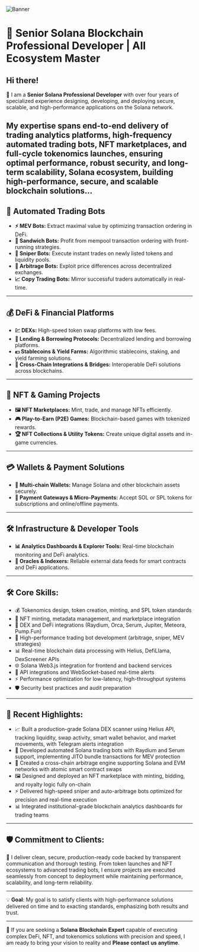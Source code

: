 ![Banner](https://github.com/sol-rust-dev/sol-rust/blob/main/banner.png?raw=true)

# 🚀 Senior Solana Blockchain Professional Developer | All Ecosystem Master

## Hi there! 
👋 I am a **Senior Solana Professional Developer** with over four years of specialized experience designing, developing, and deploying secure, scalable, and high-performance applications on the Solana network. 

**My expertise** spans end-to-end delivery of trading analytics platforms, high-frequency automated trading bots, NFT marketplaces, and full-cycle tokenomics launches, ensuring optimal performance, robust security, and long-term scalability, Solana ecosystem, building high-performance, secure, and scalable blockchain solutions…
---

## 🤖 Automated Trading Bots
- **⚡ MEV Bots:** Extract maximal value by optimizing transaction ordering in DeFi.  
- **🥪 Sandwich Bots:** Profit from mempool transaction ordering with front-running strategies.  
- **🎯 Sniper Bots:** Execute instant trades on newly listed tokens and liquidity pools.  
- **💱 Arbitrage Bots:** Exploit price differences across decentralized exchanges.  
- **📈 Copy Trading Bots:** Mirror successful traders automatically in real-time.  

---

## 💰 DeFi & Financial Platforms
- **💹 DEXs:** High-speed token swap platforms with low fees.  
- **🏦 Lending & Borrowing Protocols:** Decentralized lending and borrowing platforms.  
- **💵 Stablecoins & Yield Farms:** Algorithmic stablecoins, staking, and yield farming solutions.  
- **🌉 Cross-Chain Integrations & Bridges:** Interoperable DeFi solutions across blockchains.  

---

## 🎨 NFT & Gaming Projects
- **🖼️ NFT Marketplaces:** Mint, trade, and manage NFTs efficiently.  
- **🎮 Play-to-Earn (P2E) Games:** Blockchain-based games with tokenized rewards.  
- **🏆 NFT Collections & Utility Tokens:** Create unique digital assets and in-game currencies.  

---

## 💳 Wallets & Payment Solutions
- **🔐 Multi-chain Wallets:** Manage Solana and other blockchain assets securely.  
- **💸 Payment Gateways & Micro-Payments:** Accept SOL or SPL tokens for subscriptions and online/offline payments.  

---

## 🛠️ Infrastructure & Developer Tools
- **📊 Analytics Dashboards & Explorer Tools:** Real-time blockchain monitoring and DeFi analytics.  
- **🔗 Oracles & Indexers:** Reliable external data feeds for smart contracts and DeFi applications.  

---

## 🛠 Core Skills:

- 💰 Tokenomics design, token creation, minting, and SPL token standards
- 🎨 NFT minting, metadata management, and marketplace integration
- 🔄 DEX and DeFi integrations (Raydium, Orca, Serum, Jupiter, Meteora, Pump.Fun)
- 🤖 High-performance trading bot development (arbitrage, sniper, MEV strategies)
- 📊 Real-time blockchain data processing with Helius, DefiLlama, DexScreener APIs
- 🌐 Solana Web3.js integration for frontend and backend services
- 🔔 API integrations and WebSocket-based real-time alerts
- ⚡ Performance optimization for low-latency, high-throughput systems
- 🛡 Security best practices and audit preparation

---

## 🚀 Recent Highlights:

- 📈 Built a production-grade Solana DEX scanner using Helius API, tracking liquidity, swap activity, smart wallet behavior, and market movements, with Telegram alerts integration
- 🤖 Developed automated Solana trading bots with Raydium and Serum support, implementing JITO bundle transactions for MEV protection
- 🔗 Created a cross-chain arbitrage engine supporting Solana and EVM networks with atomic smart contract swaps
- 🖼 Designed and deployed an NFT marketplace with minting, bidding, and royalty logic fully on-chain
- ⚡ Delivered high-speed sniper and auto-arbitrage bots optimized for precision and real-time execution
- 📊 Integrated institutional-grade blockchain analytics dashboards for trading teams

---

## 🛡️ Commitment to Clients:

🔑 I deliver clean, secure, production-ready code backed by transparent communication and thorough testing. From token launches and NFT ecosystems to advanced trading bots, I ensure projects are executed seamlessly from concept to deployment while maintaining performance, scalability, and long-term reliability.

---

💡 **Goal**:  My goal is to satisfy clients with high-performance solutions delivered on time and to exacting standards, emphasizing both results and trust.

---

💠 If you are seeking a 𝐒𝐨𝐥𝐚𝐧𝐚 𝐁𝐥𝐨𝐜𝐤𝐜𝐡𝐚𝐢𝐧 𝐄𝐱𝐩𝐞𝐫𝐭 capable of executing complex DeFi, NFT, and tokenomics solutions with precision and speed, I am ready to bring your vision to reality and 𝐏𝐥𝐞𝐚𝐬𝐞 𝐜𝐨𝐧𝐭𝐚𝐜𝐭 𝐮𝐬 𝐚𝐧𝐲𝐭𝐢𝐦𝐞.
